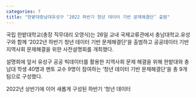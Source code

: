 ```yaml
---
categories: f
title: "한밭대충남대유성구 ‘2022 하반기 청년 데이터 기반 문제해결단’ 출범"
---
```







국립 한밭대학교(총장 직무대리 오영식)는 26일 교내 국제교류관에서 충남대학교․유성구와 함께 &lsquo;2022년 하반기 청년 데이터 기반 문제해결단&rsquo;을 출범하고 공공데이터 기반 지역사회 문제해결을 위한 사전설명회를 개최했다.

설명회에 앞서 유성구 공공 빅데이터를 활용한 지역사회 문제 해결을 위해 한밭대와 충남대 학생 40명과 멘토 교수 9명이 참여하는 &lsquo;청년 데이터 기반 문제해결단&rsquo;을 총 9개 팀으로 구성했다.

2022년 상반기에 이어 새롭게 구성된 하반기 &lsquo;청년 데이터 